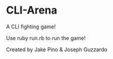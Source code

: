# CLI-Arena
A CLI fighting game!

Use ruby run.rb to run the game!

Created by Jake Pino & Joseph Guzzardo

